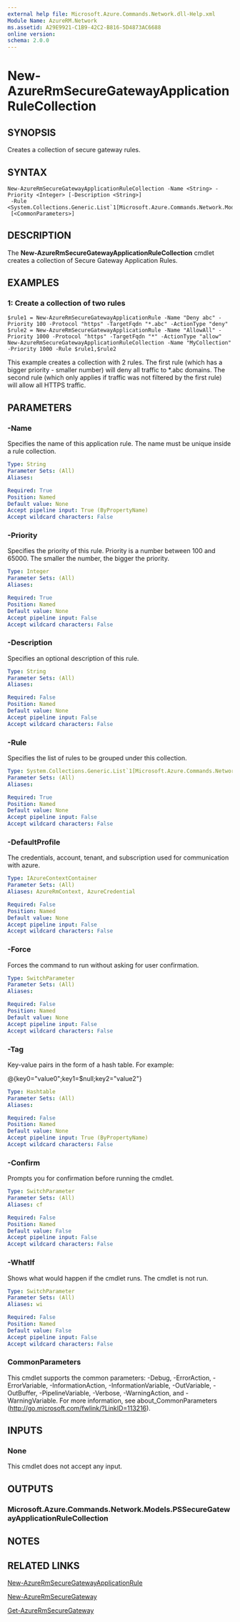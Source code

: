 ```yaml
---
external help file: Microsoft.Azure.Commands.Network.dll-Help.xml
Module Name: AzureRM.Network
ms.assetid: A29E9921-C1B9-42C2-B816-5D4873AC6688
online version:
schema: 2.0.0
---
```


# New-AzureRmSecureGatewayApplicationRuleCollection

## SYNOPSIS
Creates a collection of secure gateway rules.

## SYNTAX

```
New-AzureRmSecureGatewayApplicationRuleCollection -Name <String> -Priority <Integer> [-Description <String>]
 -Rule <System.Collections.Generic.List`1[Microsoft.Azure.Commands.Network.Models.PSSecureGatewayApplicationRule]>
 [<CommonParameters>]
```

## DESCRIPTION
The **New-AzureRmSecureGatewayApplicationRuleCollection** cmdlet creates a collection of Secure Gateway Application Rules.

## EXAMPLES

### 1:  Create a collection of two rules
```
$rule1 = New-AzureRmSecureGatewayApplicationRule -Name "Deny abc" -Priority 100 -Protocol "https" -TargetFqdn "*.abc" -ActionType "deny"
$rule2 = New-AzureRmSecureGatewayApplicationRule -Name "AllowAll" -Priority 1000 -Protocol "https" -TargetFqdn "*" -ActionType "allow"
New-AzureRmSecureGatewayApplicationRuleCollection -Name "MyCollection" -Priority 1000 -Rule $rule1,$rule2
```

This example creates a collection with 2 rules.
The first rule (which has a bigger priority - smaller number) will deny all traffic to *.abc domains.
The second rule (which only applies if traffic was not filtered by the first rule) will allow all HTTPS traffic.

## PARAMETERS

### -Name
Specifies the name of this application rule. The name must be unique inside a rule collection.

```yaml
Type: String
Parameter Sets: (All)
Aliases: 

Required: True
Position: Named
Default value: None
Accept pipeline input: True (ByPropertyName)
Accept wildcard characters: False
```

### -Priority
Specifies the priority of this rule. Priority is a number between 100 and 65000. The smaller the number, the bigger the priority.

```yaml
Type: Integer
Parameter Sets: (All)
Aliases: 

Required: True
Position: Named
Default value: None
Accept pipeline input: False
Accept wildcard characters: False
```

### -Description
Specifies an optional description of this rule.

```yaml
Type: String
Parameter Sets: (All)
Aliases: 

Required: False
Position: Named
Default value: None
Accept pipeline input: False
Accept wildcard characters: False
```

### -Rule
Specifies the list of rules to be grouped under this collection.

```yaml
Type: System.Collections.Generic.List`1[Microsoft.Azure.Commands.Network.Models.PSSecureGatewayApplicationRule]
Parameter Sets: (All)
Aliases: 

Required: True
Position: Named
Default value: None
Accept pipeline input: False
Accept wildcard characters: False
```

### -DefaultProfile
The credentials, account, tenant, and subscription used for communication with azure.

```yaml
Type: IAzureContextContainer
Parameter Sets: (All)
Aliases: AzureRmContext, AzureCredential

Required: False
Position: Named
Default value: None
Accept pipeline input: False
Accept wildcard characters: False
```

### -Force
Forces the command to run without asking for user confirmation.

```yaml
Type: SwitchParameter
Parameter Sets: (All)
Aliases: 

Required: False
Position: Named
Default value: None
Accept pipeline input: False
Accept wildcard characters: False
```

### -Tag
Key-value pairs in the form of a hash table. For example:

@{key0="value0";key1=$null;key2="value2"}

```yaml
Type: Hashtable
Parameter Sets: (All)
Aliases: 

Required: False
Position: Named
Default value: None
Accept pipeline input: True (ByPropertyName)
Accept wildcard characters: False
```

### -Confirm
Prompts you for confirmation before running the cmdlet.

```yaml
Type: SwitchParameter
Parameter Sets: (All)
Aliases: cf

Required: False
Position: Named
Default value: False
Accept pipeline input: False
Accept wildcard characters: False
```

### -WhatIf
Shows what would happen if the cmdlet runs.
The cmdlet is not run.

```yaml
Type: SwitchParameter
Parameter Sets: (All)
Aliases: wi

Required: False
Position: Named
Default value: False
Accept pipeline input: False
Accept wildcard characters: False
```

### CommonParameters
This cmdlet supports the common parameters: -Debug, -ErrorAction, -ErrorVariable, -InformationAction, -InformationVariable, -OutVariable, -OutBuffer, -PipelineVariable, -Verbose, -WarningAction, and -WarningVariable. For more information, see about_CommonParameters (http://go.microsoft.com/fwlink/?LinkID=113216).

## INPUTS

### None
This cmdlet does not accept any input.

## OUTPUTS

### Microsoft.Azure.Commands.Network.Models.PSSecureGatewayApplicationRuleCollection

## NOTES

## RELATED LINKS

[New-AzureRmSecureGatewayApplicationRule](./New-AzureRmSecureGatewayApplicationRule.md)

[New-AzureRmSecureGateway](./New-AzureRmSecureGateway.md)

[Get-AzureRmSecureGateway](./Get-AzureRmSecureGateway.md)

